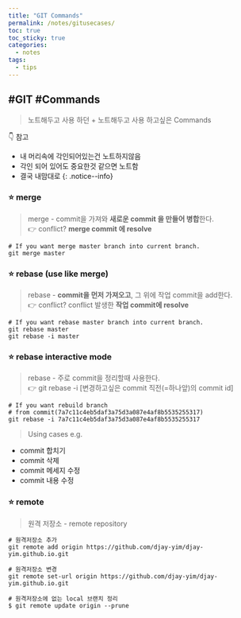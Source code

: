```yaml
---
title: "GIT Commands"
permalink: /notes/gitusecases/
toc: true
toc_sticky: true
categories:
  - notes 
tags:
  - tips
---
```


## #GIT #Commands
> 노트해두고 사용 하던
> \+ 노트해두고 사용 하고싶은 Commands

👇 참고
- 내 머리속에 각인되어있는건 노트하지않음
- 각인 되어 있어도 중요한것 같으면 노트함
- 결국 내맘대로
{: .notice--info}

### ⭐ merge
> merge - commit을 가져와 **새로운 commit 을 만들어 병합**한다.  
> 👉 conflict? **merge commit 에 resolve**
```shell
# If you want merge master branch into current branch.
git merge master
```

### ⭐ rebase (use like merge)
> rebase - **commit을 먼저 가져오고**, 그 위에 작업 commit을 add한다.  
> 👉 conflict? conflict 발생한 **작업 commit에 resolve**
```shell
# If you want rebase master branch into current branch.
git rebase master
git rebase -i master
```

### ⭐ rebase interactive mode
> rebase - 주로 commit을 정리할때 사용한다.  
> 👉 git rebase -i [변경하고싶은 commit 직전(=하나앞)의 commit id]
```shell
# If you want rebuild branch 
# from commit(7a7c11c4eb5daf3a75d3a087e4af8b5535255317)
git rebase -i 7a7c11c4eb5daf3a75d3a087e4af8b5535255317
```
> Using cases e.g.
- commit 합치기
- commit 삭제
- commit 메세지 수정
- commit 내용 수정  

### ⭐ remote
> 원격 저장소 - remote repository  
```shell
# 원격저장소 추가
git remote add origin https://github.com/djay-yim/djay-yim.github.io.git

# 원격저장소 변경
git remote set-url origin https://github.com/djay-yim/djay-yim.github.io.git

# 원격저장소에 없는 local 브랜치 정리
$ git remote update origin --prune
```